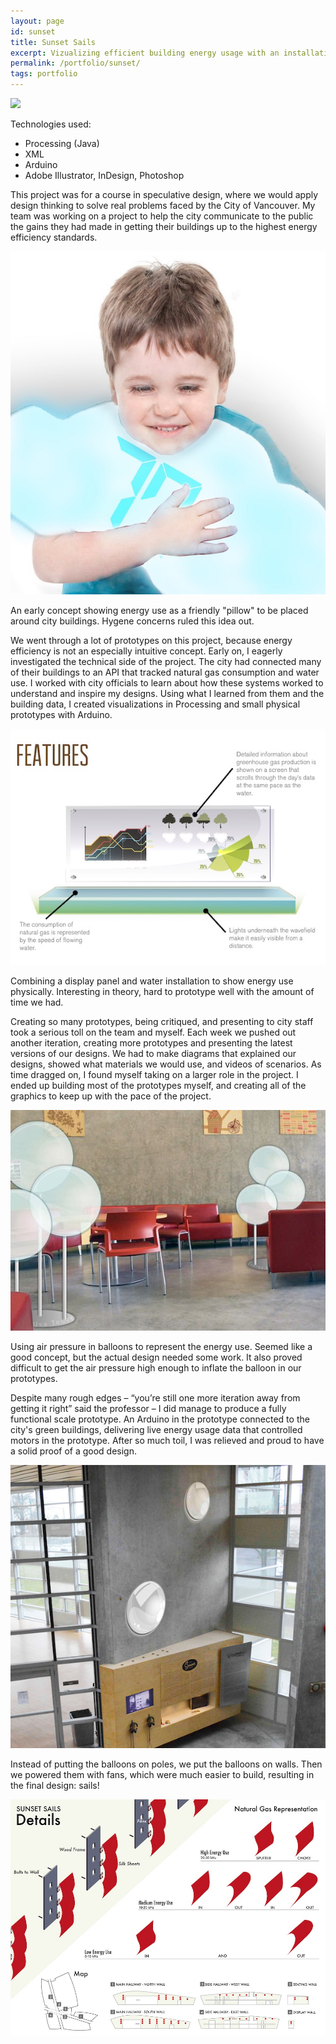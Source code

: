 ```yaml
---
layout: page
id: sunset
title: Sunset Sails
excerpt: Vizualizing efficient building energy usage with an installation piece.
permalink: /portfolio/sunset/
tags: portfolio
---
```


<div class="piece">
    <div id="sunsetFeature" class="feature">
        <img src="{{ site.baseurl }}/portfolio/sunset/final_concept.jpg" />
    </div>
    <div class="techs">
        <p>Technologies used:</p>
        <ul>
            <li>Processing (Java)</li>
            <li>XML</li>
            <li>Arduino</li>
            <li>Adobe Illustrator, InDesign, Photoshop</li>
        </ul>
    </div>
    <div class="block">
        <div class="left">
            <p>This project was for a course in speculative design, where we would apply design thinking to solve real problems faced by the City of Vancouver.  My team was working on a project to help the city communicate to the public the gains they had made in getting their buildings up to the highest energy efficiency standards.</p>
        </div>
        <div class="clear"></div>
    </div>
    <div class="block">
        <div class="left">
            <img src="early_concept1.jpg" class="lesser" />
        </div>
        <div class="right">
            <p>An early concept showing energy use as a friendly "pillow" to be placed around city buildings. Hygene concerns ruled this idea out.</p> 
        </div>
        <div class="clear"></div>
    </div>
    <div class="block">
        <div class="left">
            <p>We went through a lot of prototypes on this project, because energy efficiency is not an especially intuitive concept. Early on, I eagerly investigated the technical side of the project. The city had connected many of their buildings to an API that tracked natural gas consumption and water use. I worked with city officials to learn about how these systems worked to understand and inspire my designs. Using what I learned from them and the building data, I created visualizations in Processing and small physical prototypes with Arduino.</p>
        </div>
        <div class="clear"></div>
    </div>
    <div class="block">
        <div class="left">
            <img src="early_concept2.jpg" class="lesser" />
        </div>
        <div class="right">
            <p>Combining a display panel and water installation to show energy use physically. Interesting in theory, hard to prototype well with the amount of time we had.</p> 
        </div>
        <div class="clear"></div>
    </div>
    <div class="block">
        <div class="left">
            <p>Creating so many prototypes, being critiqued, and presenting to city staff took a serious toll on the team and myself. Each week we pushed out another iteration, creating more prototypes and presenting the latest versions of our designs. We had to make diagrams that explained our designs, showed what materials we would use, and videos of scenarios. As time dragged on, I found myself taking on a larger role in the project. I ended up building most of the prototypes myself, and creating all of the graphics to keep up with the pace of the project.</p>
        </div>
        <div class="clear"></div>
    </div>
    <div class="block">
        <div class="left">
            <img src="early_concept3.jpg" class="lesser" />
        </div>
        <div class="right">
            <p>Using air pressure in balloons to represent the energy use. Seemed like a good concept, but the actual design needed some work. It also proved difficult to get the air pressure high enough to inflate the balloon in our prototypes.</p> 
        </div>
        <div class="clear"></div>
    </div>
    <div class="block">
        <div class="left">
            <p>Despite many rough edges – “you’re still one more iteration away from getting it right” said the professor – I did manage to produce a fully functional scale prototype. An Arduino in the prototype connected to the city's green buildings, delivering live energy usage data that controlled motors in the prototype. After so much toil, I was relieved and proud to have a solid proof of a good design.</p>
        </div>
        <div class="clear"></div>
    </div>
    <div class="block">
        <div class="left">
            <img src="early_concept4.jpg" class="lesser" />
        </div>
        <div class="right">
            <p>Instead of putting the balloons on poles, we put the balloons on walls. Then we powered them with fans, which were much easier to build, resulting in the final design: sails!</p> 
        </div>
        <div class="clear"></div>
    </div>
    <div class="block">
        <img src="final_concept_details.jpg" />
    </div>
</div>